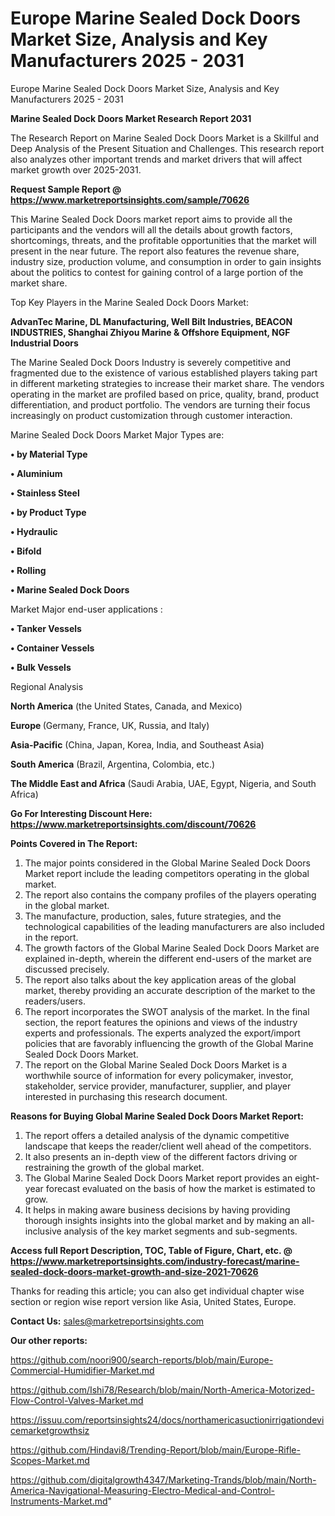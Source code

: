 # Europe Marine Sealed Dock Doors Market Size, Analysis and Key Manufacturers 2025 - 2031
 Europe Marine Sealed Dock Doors Market Size, Analysis and Key Manufacturers 2025 - 2031

<strong>Marine Sealed Dock Doors Market Research Report 2031</strong>

The Research Report on Marine Sealed Dock Doors Market is a Skillful and Deep Analysis of the Present Situation and Challenges. This research report also analyzes other important trends and market drivers that will affect market growth over 2025-2031.

<strong>Request Sample Report @ <a href=https://www.marketreportsinsights.com/sample/70626>https://www.marketreportsinsights.com/sample/70626</a></strong>

This Marine Sealed Dock Doors market report aims to provide all the participants and the vendors will all the details about growth factors, shortcomings, threats, and the profitable opportunities that the market will present in the near future. The report also features the revenue share, industry size, production volume, and consumption in order to gain insights about the politics to contest for gaining control of a large portion of the market share.

Top Key Players in the Marine Sealed Dock Doors Market:

<strong>AdvanTec Marine, DL Manufacturing, Well Bilt Industries, BEACON INDUSTRIES, Shanghai Zhiyou Marine & Offshore Equipment, NGF Industrial Doors</strong>

The Marine Sealed Dock Doors Industry is severely competitive and fragmented due to the existence of various established players taking part in different marketing strategies to increase their market share. The vendors operating in the market are profiled based on price, quality, brand, product differentiation, and product portfolio. The vendors are turning their focus increasingly on product customization through customer interaction.

Marine Sealed Dock Doors Market Major Types are:

<strong>• by Material Type

• Aluminium

• Stainless Steel

• by Product Type

• Hydraulic

• Bifold

• Rolling

• Marine Sealed Dock Doors</strong>

Market Major end-user applications :

<strong>• Tanker Vessels

• Container Vessels

• Bulk Vessels</strong>

Regional Analysis

</u><strong><b>North America</b></strong> (the United States, Canada, and Mexico)

<strong><b>Europe </b></strong>(Germany, France, UK, Russia, and Italy)

<strong><b>Asia-Pacific</b></strong> (China, Japan, Korea, India, and Southeast Asia)

<strong><b>South America</b></strong> (Brazil, Argentina, Colombia, etc.)

<strong><b>The Middle East and Africa</b></strong> (Saudi Arabia, UAE, Egypt, Nigeria, and South Africa)

<strong>Go For Interesting Discount Here: <a href=https://www.marketreportsinsights.com/discount/70626>https://www.marketreportsinsights.com/discount/70626</a></strong>

<strong>Points Covered in The Report:</strong>
<ol>
  <li>The major points considered in the Global Marine Sealed Dock Doors Market report include the leading competitors operating in the global market.</li>
  <li>The report also contains the company profiles of the players operating in the global market.</li>
  <li>The manufacture, production, sales, future strategies, and the technological capabilities of the leading manufacturers are also included in the report.</li>
  <li>The growth factors of the Global Marine Sealed Dock Doors Market are explained in-depth, wherein the different end-users of the market are discussed precisely.</li>
  <li>The report also talks about the key application areas of the global market, thereby providing an accurate description of the market to the readers/users.</li>
  <li>The report incorporates the SWOT analysis of the market. In the final section, the report features the opinions and views of the industry experts and professionals. The experts analyzed the export/import policies that are favorably influencing the growth of the Global Marine Sealed Dock Doors Market.</li>
  <li>The report on the Global Marine Sealed Dock Doors Market is a worthwhile source of information for every policymaker, investor, stakeholder, service provider, manufacturer, supplier, and player interested in purchasing this research document.</li>
</ol>
<strong>Reasons for Buying Global Marine Sealed Dock Doors Market Report:</strong>

<ol>
  <li>The report offers a detailed analysis of the dynamic competitive landscape that keeps the reader/client well ahead of the competitors.</li>
  <li>It also presents an in-depth view of the different factors driving or restraining the growth of the global market.</li>
  <li>The Global Marine Sealed Dock Doors Market report provides an eight-year forecast evaluated on the basis of how the market is estimated to grow.</li>
  <li>It helps in making aware business decisions by having providing thorough insights insights into the global market and by making an all-inclusive analysis of the key market segments and sub-segments.</li>
</ol>
<strong>Access full Report Description, TOC, Table of Figure, Chart, etc. @ <a href=https://www.marketreportsinsights.com/industry-forecast/marine-sealed-dock-doors-market-growth-and-size-2021-70626>https://www.marketreportsinsights.com/industry-forecast/marine-sealed-dock-doors-market-growth-and-size-2021-70626</a></strong>


Thanks for reading this article; you can also get individual chapter wise section or region wise report version like Asia, United States, Europe.

<strong>Contact Us:</strong>
sales@marketreportsinsights.com

<strong>Our other reports:</strong>

<a href=https://github.com/noori900/search-reports/blob/main/Europe-Commercial-Humidifier-Market.md>https://github.com/noori900/search-reports/blob/main/Europe-Commercial-Humidifier-Market.md</a>

<a href=https://github.com/Ishi78/Research/blob/main/North-America-Motorized-Flow-Control-Valves-Market.md>https://github.com/Ishi78/Research/blob/main/North-America-Motorized-Flow-Control-Valves-Market.md</a>

<a href=https://issuu.com/reportsinsights24/docs/northamericasuctionirrigationdevicemarketgrowthsiz>https://issuu.com/reportsinsights24/docs/northamericasuctionirrigationdevicemarketgrowthsiz</a>

<a href=https://github.com/Hindavi8/Trending-Report/blob/main/Europe-Rifle-Scopes-Market.md>https://github.com/Hindavi8/Trending-Report/blob/main/Europe-Rifle-Scopes-Market.md</a>

<a href=https://github.com/digitalgrowth4347/Marketing-Trands/blob/main/North-America-Navigational-Measuring-Electro-Medical-and-Control-Instruments-Market.md>https://github.com/digitalgrowth4347/Marketing-Trands/blob/main/North-America-Navigational-Measuring-Electro-Medical-and-Control-Instruments-Market.md</a>"
